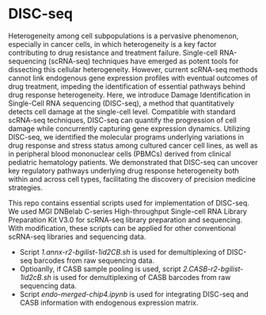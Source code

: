 # DISC-seq
Heterogeneity among cell subpopulations is a pervasive phenomenon, especially in cancer cells, in which heterogeneity is a key factor contributing to drug resistance and treatment failure. Single-cell RNA-sequencing (scRNA-seq) techniques have emerged as potent tools for dissecting this cellular heterogeneity. However, current scRNA-seq methods cannot link endogenous gene expression profiles with eventual outcomes of drug treatment, impeding the identification of essential pathways behind drug response heterogeneity. Here, we introduce Damage Identification in Single-Cell RNA sequencing (DISC-seq), a method that quantitatively detects cell damage at the single-cell level. Compatible with standard scRNA-seq techniques, DISC-seq can quantify the progression of cell damage while concurrently capturing gene expression dynamics. Utilizing DISC-seq, we identified the molecular programs underlying variations in drug response and stress status among cultured cancer cell lines, as well as in peripheral blood mononuclear cells (PBMCs) derived from clinical pediatric hematology patients. We demonstrated that DISC-seq can uncover key regulatory pathways underlying drug response heterogeneity both within and across cell types, facilitating the discovery of precision medicine strategies.

This repo contains essential scripts used for implementation of DISC-seq. We used MGI DNBelab C-series High-throughput Single-cell RNA Library Preparation Kit V3.0 for scRNA-seq library preparation and sequencing. With modification, these scripts can be applied for other conventional scRNA-seq libraries and sequencing data.

* Script *1.annx-r2-bgilist-1id2CB.sh* is used for demultiplexing of DISC-seq barcodes from raw sequencing data.
* Optioanlly, if CASB sample pooling is used, script *2.CASB-r2-bgilist-1id2cB.sh* is used for demultiplexing of CASB barcodes from raw sequencing data.
* Script *endo-merged-chip4.ipynb* is used for integrating DISC-seq and CASB information with endogenous expression matrix.
